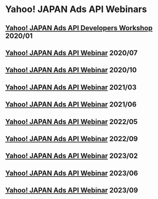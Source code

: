 # Yahoo! JAPAN Ads API Webinars

## [Yahoo! JAPAN Ads API Developers Workshop](./202001_workshop/) 2020/01
## [Yahoo! JAPAN Ads API Webinar](./202007_webinar/) 2020/07
## [Yahoo! JAPAN Ads API Webinar](./202010_webinar/) 2020/10
## [Yahoo! JAPAN Ads API Webinar](./202103_webinar/) 2021/03
## [Yahoo! JAPAN Ads API Webinar](./202106_webinar/) 2021/06
## [Yahoo! JAPAN Ads API Webinar](./202205_webinar/) 2022/05
## [Yahoo! JAPAN Ads API Webinar](./202209_webinar/) 2022/09
## [Yahoo! JAPAN Ads API Webinar](./202302_webinar/) 2023/02
## [Yahoo! JAPAN Ads API Webinar](./202306_webinar/) 2023/06
## [Yahoo! JAPAN Ads API Webinar](./202309_webinar/) 2023/09
